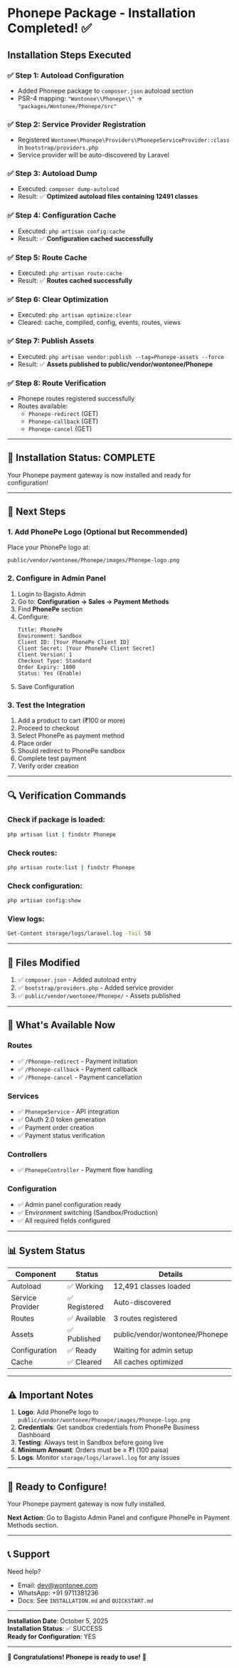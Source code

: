 # Phonepe Package - Installation Completed! ✅

## Installation Steps Executed

### ✅ Step 1: Autoload Configuration
- Added Phonepe package to `composer.json` autoload section
- PSR-4 mapping: `"Wontonee\\Phonepe\\"` → `"packages/Wontonee/Phonepe/src"`

### ✅ Step 2: Service Provider Registration
- Registered `Wontonee\Phonepe\Providers\PhonepeServiceProvider::class` in `bootstrap/providers.php`
- Service provider will be auto-discovered by Laravel

### ✅ Step 3: Autoload Dump
- Executed: `composer dump-autoload`
- Result: ✅ **Optimized autoload files containing 12491 classes**

### ✅ Step 4: Configuration Cache
- Executed: `php artisan config:cache`
- Result: ✅ **Configuration cached successfully**

### ✅ Step 5: Route Cache
- Executed: `php artisan route:cache`
- Result: ✅ **Routes cached successfully**

### ✅ Step 6: Clear Optimization
- Executed: `php artisan optimize:clear`
- Cleared: cache, compiled, config, events, routes, views

### ✅ Step 7: Publish Assets
- Executed: `php artisan vendor:publish --tag=Phonepe-assets --force`
- Result: ✅ **Assets published to public/vendor/wontonee/Phonepe**

### ✅ Step 8: Route Verification
- Phonepe routes registered successfully
- Routes available:
  - `Phonepe-redirect` (GET)
  - `Phonepe-callback` (GET)
  - `Phonepe-cancel` (GET)

---

## 🎉 Installation Status: COMPLETE

Your Phonepe payment gateway is now installed and ready for configuration!

---

## 📍 Next Steps

### 1. Add PhonePe Logo (Optional but Recommended)
Place your PhonePe logo at:
```
public/vendor/wontonee/Phonepe/images/Phonepe-logo.png
```

### 2. Configure in Admin Panel
1. Login to Bagisto Admin
2. Go to: **Configuration → Sales → Payment Methods**
3. Find **PhonePe** section
4. Configure:
   ```
   Title: PhonePe
   Environment: Sandbox
   Client ID: [Your PhonePe Client ID]
   Client Secret: [Your PhonePe Client Secret]
   Client Version: 1
   Checkout Type: Standard
   Order Expiry: 1800
   Status: Yes (Enable)
   ```
5. Save Configuration

### 3. Test the Integration
1. Add a product to cart (₹100 or more)
2. Proceed to checkout
3. Select PhonePe as payment method
4. Place order
5. Should redirect to PhonePe sandbox
6. Complete test payment
7. Verify order creation

---

## 🔍 Verification Commands

### Check if package is loaded:
```bash
php artisan list | findstr Phonepe
```

### Check routes:
```bash
php artisan route:list | findstr Phonepe
```

### Check configuration:
```bash
php artisan config:show
```

### View logs:
```bash
Get-Content storage/logs/laravel.log -Tail 50
```

---

## 📁 Files Modified

1. ✅ `composer.json` - Added autoload entry
2. ✅ `bootstrap/providers.php` - Added service provider
3. ✅ `public/vendor/wontonee/Phonepe/` - Assets published

---

## 🎯 What's Available Now

### Routes
- ✅ `/Phonepe-redirect` - Payment initiation
- ✅ `/Phonepe-callback` - Payment callback
- ✅ `/Phonepe-cancel` - Payment cancellation

### Services
- ✅ `PhonepeService` - API integration
- ✅ OAuth 2.0 token generation
- ✅ Payment order creation
- ✅ Payment status verification

### Controllers
- ✅ `PhonepeController` - Payment flow handling

### Configuration
- ✅ Admin panel configuration ready
- ✅ Environment switching (Sandbox/Production)
- ✅ All required fields configured

---

## 📊 System Status

| Component | Status | Details |
|-----------|--------|---------|
| Autoload | ✅ Working | 12,491 classes loaded |
| Service Provider | ✅ Registered | Auto-discovered |
| Routes | ✅ Available | 3 routes registered |
| Assets | ✅ Published | public/vendor/wontonee/Phonepe |
| Configuration | ✅ Ready | Waiting for admin setup |
| Cache | ✅ Cleared | All caches optimized |

---

## ⚠️ Important Notes

1. **Logo**: Add PhonePe logo to `public/vendor/wontonee/Phonepe/images/Phonepe-logo.png`
2. **Credentials**: Get sandbox credentials from PhonePe Business Dashboard
3. **Testing**: Always test in Sandbox before going live
4. **Minimum Amount**: Orders must be ≥ ₹1 (100 paisa)
5. **Logs**: Monitor `storage/logs/laravel.log` for any issues

---

## 🚀 Ready to Configure!

Your Phonepe payment gateway is now fully installed. 

**Next Action**: Go to Bagisto Admin Panel and configure PhonePe in Payment Methods section.

---

## 📞 Support

Need help?
- Email: dev@wontonee.com
- WhatsApp: +91 9711381236
- Docs: See `INSTALLATION.md` and `QUICKSTART.md`

---

**Installation Date**: October 5, 2025  
**Installation Status**: ✅ SUCCESS  
**Ready for Configuration**: YES

---

🎉 **Congratulations! Phonepe is ready to use!** 🎉

